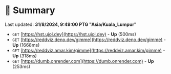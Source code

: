 # 📖 Summary
Last updated: **31/8/2024, 9:49:00 PTG "Asia/Kuala_Lumpur"**

- `GET` [https://hst.ujol.dev](https://hst.ujol.dev) - **Up** (500ms)
- `GET` [https://reddviz.deno.dev/gimme](https://reddviz.deno.dev/gimme) - **Up** (1668ms)
- `GET` [https://reddviz.amar.kim/gimme](https://reddviz.amar.kim/gimme) - **Up** (318ms)
- `GET` [https://dumb.onrender.com](https://dumb.onrender.com) - **Up** (253ms)
